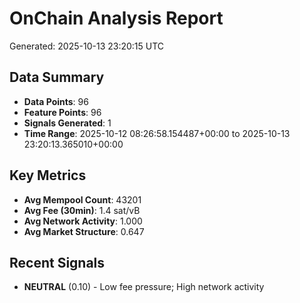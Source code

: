 # OnChain Analysis Report
Generated: 2025-10-13 23:20:15 UTC

## Data Summary
- **Data Points**: 96
- **Feature Points**: 96
- **Signals Generated**: 1
- **Time Range**: 2025-10-12 08:26:58.154487+00:00 to 2025-10-13 23:20:13.365010+00:00

## Key Metrics
- **Avg Mempool Count**: 43201
- **Avg Fee (30min)**: 1.4 sat/vB
- **Avg Network Activity**: 1.000
- **Avg Market Structure**: 0.647

## Recent Signals
- **NEUTRAL** (0.10) - Low fee pressure; High network activity
